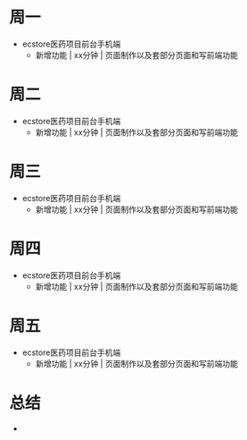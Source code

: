 # 周一
* ecstore医药项目前台手机端
    - 新增功能 | xx分钟 | 页面制作以及套部分页面和写前端功能

# 周二
* ecstore医药项目前台手机端
    - 新增功能 | xx分钟 | 页面制作以及套部分页面和写前端功能

# 周三
* ecstore医药项目前台手机端
    - 新增功能 | xx分钟 | 页面制作以及套部分页面和写前端功能

# 周四
* ecstore医药项目前台手机端
    - 新增功能 | xx分钟 | 页面制作以及套部分页面和写前端功能

# 周五
* ecstore医药项目前台手机端
    - 新增功能 | xx分钟 | 页面制作以及套部分页面和写前端功能

# 总结
*
